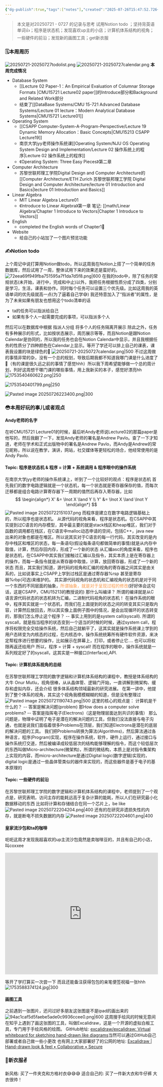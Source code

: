 ```yaml
---
{"dg-publish":true,"tags":["notes"],"created":"2025-07-26T15:47:52.726+08:00","updated":"2025-08-02T14:38:39.813+08:00","permalink":"/libiry/passages/周记03｜2025.07.21 - 07.27 暑假的第四周 Notion计划的一周/","dgPassFrontmatter":true,"noteIcon":""}
---
```


> 本文是对20250721 - 0727 的记录与思考
试用Notion todo ；坚持背英语单词👍；程序是状态机；发现喜欢up主的小店；计算机体系结构的视角；一些硬件的前沿；发现新的画图工具；get新衣服


### 🗓️本周周历
![20250721-20250727todolist.png](/img/user/accessory/20250721-20250727todolist.png)
![20250721-20250727calendar.png](/img/user/accessory/20250721-20250727calendar.png)
**本周完成情况**
- Database System
	- [[Lecture 02 Paper-1：An Empirical Evaluation of Columnar Storage Formats \|CMU15721 Lecture02 paper]]的Introduce部分和Background and Related Work部分
	- 结束了[[DataBase Systems/CMU 15-721 Advanced Database Systems/Lecture 01 lecture：Modern Analytical Database Systems\|CMU15721 Lecture01]]
- Operating System
	- [[CSAPP Computer-System-A-Program-Perspective/Lecture 19 Dynamic Memory Allocation：Basic Concepts\|CMU15213 CSAPP Lecture19]]
	- 南京大学jyy老师操作系统课[[Operating System/NJU OS Operating System Design and Implementation/Lecture 02 操作系统上的程序\|Lecture 02 操作系统上的程序]]
	- 《Operating System: Three Easy Pieces》第二章
- Computer Architecture
	- 苏黎世联邦理工学院Digital Design and Computer Architecture的[[Computer Architecture/ETH Zurich 苏黎世联邦理工学院 Digital Design and Computer Architecture/lecture 01 Introduction and Basics\|lecture 01 Introduction and Basics]]
- Linear Algebra
	- MIT Linear Algebra Lecture01
	- 《Introduce to Linear Algebra》第一章 笔记: [[math/Linear Algebra/Chapter 1 Introduce to Vectors\|Chapter 1 Introduce to Vectors]]
- English
	- completed the English words of Chapter1👏
- Website
	- 给自己的小站加了一个图片预览功能


### ✍️Notion todo
上个周记中说打算用Notion做todo，所以这周我在Notion上搭了一个简单的任务数据库，然后试用了一周，整体试用下来的效果还是蛮好的。
![72eea69f949fba751595a7f1da7d5f8.png|600](/img/user/accessory/72eea69f949fba751595a7f1da7d5f8.png)
在我的todo中，除了任务的常规状态(未开始，进行中，完成和中止)以外，我把任务根据性质分成了四类，分别是学习，生活，课表和协作。同时每个任务可以设置三个优先级。比如这周我的英语单词的优先级就高一点(为了逼着自己学😅)
我还特意加入了“指派者”的属性，是为了未来如果有朋友也想用这个todo清单的话
- ta的任务可以指派给自己
- 如果有多个人一起需要完成的事项，可以指派多个人

然后可以在数据库中根据 指派人分组 将多个人的任务隔离开展示
除此之外，任务有多种展示的形式，比如按状态展示，周历展示等等，而且Notion是跟Notion Calendar是协同的，所以我的任务也会在Notion Calendar中显示，并且我根据任务的性质分了四种颜色在Calendar上显示。等开了学还可以排上自己的课表，课表我设置的块是绿色的🤣
![20250721-20250727calendar.png|500](/img/user/accessory/20250721-20250727calendar.png)
不过这周做的事情非常的杂，没有一个总的规划，导致后期我都不知道我哪门课是什么进度了🤣（有的课是很久远之前的事情了感觉hhh）所以我下周希望能够做一个总的周计划，列好这周想干哪门课的哪些事情，用上我新买的本子，感觉好漂亮hh
![1753540460622.png|250](/img/user/accessory/1753540460622.png)

![1753540401799.png|250](/img/user/accessory/1753540401799.png)

![Pasted image 20250726223400.png|300](/img/user/accessory/Pasted%20image%2020250726223400.png)



### 😳本周好玩的事儿或者观点
####  Andy老师的名字
在听CMU15721 Lecture01的时候，最后听Andy老师说Lecture02的那篇paper是他写的，然后我翻了一下，发现Andy老师的署名是Andrew Pavlo。查了一下才知道，老师在学术和正式出版物中的署名是Andrew Pavlo，而Andy是Andrew的常见昵称，所以说在教学，演讲，网站，社交媒体等更轻松的场合，他经常使用的是Andy Pavlo.
#### Topic: 程序是状态机 & 程序 = 计算 + 系统调用 & 程序眼中的操作系统
在南京大学jyy老师的操作系统课上，听到了一个比较好的观点：程序是状态机
首先我们的数字电路逻辑就是一个状态机，每一个状态就是寄存器保存的值，而每次迁移都是组合电路计算寄存器下一周期的值然后再存入寄存器，比如
$$
\begin{align*}
X' &= \lnot X \land Y \\
Y' &= \lnot X \land \lnot Y
\end{align*}
$$
![Pasted image 20250722151037.png](/img/user/accessory/Pasted%20image%2020250722151037.png)
而程序是建立在数字电路逻辑基础上的，所以程序也是状态机。
从源代码的视角来看，程序是状态机。在CSAPP中其实提到过C语言的内存模型，其中最主要的就是stack栈区和heap堆区，我们对于函数的调用都在栈区，在C语言中malloc动态申请的空间，包括C++，java new出来的对象也都是在堆区。所以说其实对于C语言的每一行代码，其实改变的是内存中栈区和堆区的状态，每一条语句(假设每条语句都做简单的事情)就是从内存中取值，计算，然后存回内存，形成了一个新的状态
从汇编asc的角度来看，程序也是状态机，在CSAPP中其实我们接触过汇编以及指令，其实本质上是在寄存器上的操作，而每一条指令就是从寄存器中取值，计算，放回寄存器，形成了一个新的状态
而且，其实我们知道，源代码的视角和汇编的视角的寄存器之间其实是由关系的，比如说事实上CSAPP上学到过栈区是通过寄存器%rsp 甚至是寄存器%rbp(可选)来维护的。
其实源代码视角的状态机和汇编视角的状态机是对于同一个东西的不同层面的抽象，<font color="#f79646">所谓抽象，就是对于呈现过程的修改</font>(好好体会这句话，这是CSAPP，CMU15213的教授说的)
那什么叫编译？ 所谓的编译就是从C语言源代码状态的状态机转为汇编，二进制代码视角的状态机！
在操作系统的眼中，程序其实就是一个状态机，而我们在上面提到的状态之间的转变其实只是取内容，计算然后放回去，所以其实像上面例子图中的情况，是会出现循环的状态转变的，那我们怎么停止这个程序？ -- 事实上用到的是system call(syscall).
所谓的syscall，就是指当程序的状态变到一个适当的时候的时候，通过system call，程序将权限完全交给操作系统，然后自己就躺平了，这其实就是操作系统课上学到的用户态转变为内核态的过程，在内核态中，操作系统统筹所有硬件软件资源，来决定帮程序进行想要的操作，比如展示在屏幕上，打印，或者停止它.... 也可以将权限再返还给用户
所以，程序 = 计算 + syscall!
而在程序的眼中，操作系统就是一系列规定好了的syscall，这其实是一种接口(Interface),API.
#### Topic: 计算机体系视角的总结
在苏黎世联邦理工学院的数字逻辑和计算机体系结构的课程中，教授是体系结构的大牛 Onur Mutlu，视角很棒，从从晶体管、逻辑门开始，一直讲解到微架构、缓存和虚拟内存，还会介绍 很多体系结构领域最新的研究进展。
在第一讲中，他提到了整个体系的视角，其实这个视角我模模糊糊的知道，但是没有整理过
![Pasted image 20250721190743.png|500](/img/user/accessory/Pasted%20image%2020250721190743.png)
这里的核心的观点是：
计算机是干什么的？ -- 答案是解决问题(problem)
那How does a computer solve problems? -- 答案是指挥电子(Electrons)（这是物理层面达到共识的事情）
那么问题是，物理中证明了电子是潜在的解决问题的工具，但我们没法直接与电子沟通，也就是说我们面临着很多Problems在顶层，我们知道Electrons是潜在的底层的解决问题的工具。
我们把Problems转换为算法(Algorithms)，然后算法通过各种语言，程序(Program)实现，程序在操作系统，软件，硬件上运行，通过接口与操作系统打交道，然后被编译成较低层次的结构能够理解的指令，而这个较低层次的东西叫做Micro-architecture(微架构)，所谓的微结构，本质上是对指令集架构上实现的内容，而micro-architecture是通过Digital logic(数字逻辑)实现的，digital logic是通过一些晶体管类似的器件来实现的，而这些器件是基于电子的基本原理的
#### Topic: 一些硬件的前沿
在苏黎世联邦理工学院的数字逻辑和计算机体系结构的课程中，老师提到了一个观点是，研究表明，访问主存的能耗远高于复杂计算的能耗，所以人们在研究最小化数据移动的东西
比如将计算和存储结合在同一个芯片上，be like
![Pasted image 20250722204204.png|400](/img/user/accessory/Pasted%20image%2020250722204204.png)
还有的在研究非遗损失性的内存，就是断电不损失数据的内存
![Pasted image 20250722204601.png|400](/img/user/accessory/Pasted%20image%2020250722204601.png)

#### 皇家流沙包和ta的咖啡
呃呃这周才发现我超喜欢的up主流沙包竟然是卖咖啡豆的，并且有自己的小店，叫coxxee
<iframe width ="100%" height = "400" src="https://player.bilibili.com/player.html?isOutside=true&aid=492639568&bvid=BV1mN411W7rt&cid=1311572464&p=1&autoplay=0" scrolling="no" border="0" frameborder="no" framespacing="0" allowfullscreen="false"></iframe>

等开了学打算买一次尝一下 而且还能备注获得包包的亲笔便签祝福一张hhh
![1753588374124.jpg|300](/img/user/accessory/1753588374124.jpg)

#### 画图工具
之前遇到一张图片，还问过好多朋友这张图是不是ipad的画出来的
![94ac1caf5d5faebe5ade0c9936ccee0.png|600](/img/user/accessory/94ac1caf5d5faebe5ade0c9936ccee0.png)
这周搜手绘风的时候无意间在知乎上遇到了画这张图的工具，叫做Excalidraw，这是一个开源的虚拟白板工具，专门用于手绘风格的绘图。
GitHub地址: [excalidraw/excalidraw: Virtual whiteboard for sketching hand-drawn like diagrams](https://github.com/excalidraw/excalidraw)当然可以通过GitHub自己部署或者自己做一些小更改
也有网上大家部署好了的公网的地址: [Excalidraw | Hand-drawn look & feel • Collaborative • Secure](https://excalidraw.com/)
### 👔新衣服✌️
新风格: 买了一件夹克和方格衬衣😅😅😅
适合自己的: 买了一件新大衣和牛仔裤 大衣很帅！
